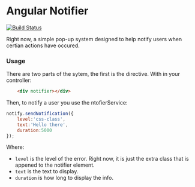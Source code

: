Angular Notifier
==============

[![Build Status](https://secure.travis-ci.org/Xesued/angular-notify.png)](http://travis-ci.org/Xesued/angular-notify)

Right now, a simple pop-up system designed to help notify users when certian actions have occured.

### Usage

There are two parts of the sytem, the first is the directive. With in your controller:
```html
    <div notifier></div>
```


Then, to notify a user you use the ntofierService:
    
```javascript
notify.sendNotification({
	level:'css-class',
	text:'Hello there',
	duration:5000	
});
```

Where:

* `level` is the level of the error.  Right now, it is just the extra class that is appened to the notifier element.
* `text` is the text to display.
* `duration` is how long to display the info.